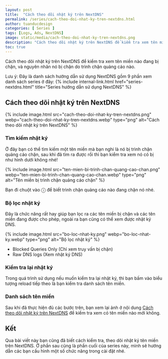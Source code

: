```yaml
---
layout: post
title:  "Cách theo dõi nhật ký trên NextDNS"
permalink: /series/cach-theo-doi-nhat-ky-tren-nextdns.html
author: tuanducdesign
categories: [ Series ]
tags: [Logs, Ads, NextDNS]
image: static/media/cach-theo-doi-nhat-ky-tren-nextdns.png
description: "Cách theo dõi nhật ký trên NextDNS để kiểm tra xem tên miền nào đang bị chặn, và nguyên nhân nó bị chặn do trình chặn quảng cáo nào."
toc: true
---
```


Cách theo dõi nhật ký trên NextDNS để kiểm tra xem tên miền nào đang bị chặn, và nguyên nhân nó bị chặn do trình chặn quảng cáo nào.

Lưu ý: Đây là danh sách hướng dẫn sử dụng NextDNS gồm 9 phần xem danh sách series ở đây: {% include internal-link.html href="series-nextdns.html" title="Series hướng dẫn sử dụng NextDNS" %}

## Cách theo dõi nhật ký trên NextDNS

{% include image.html src="cach-theo-doi-nhat-ky-tren-nextdns.png" webp="cach-theo-doi-nhat-ky-tren-nextdns.webp" type="png" alt="Cách theo dõi nhật ký trên NextDNS" %}

### Tìm kiếm nhật ký

Ở đây bạn có thể tìm kiếm một tên miền mà bạn nghi là nó bị trình chặn quảng cáo chặn, sau khi đã tìm ra được rồi thì bạn kiểm tra xem nó có bị như hình dưới không nhé!

{% include image.html src="ten-mien-bi-trinh-chan-quang-cao-chan.png" webp="ten-mien-bi-trinh-chan-quang-cao-chan.webp" type="png" alt="Tên miền bị trình chặn quảng cáo chặn" %}

Bạn đi chuột vào ⓘ để biết trình chặn quảng cáo nào đang chặn nó nhé.

### Bộ lọc nhật ký

Đây là chức năng rất hay giúp bạn lọc ra các tên miền bị chặn và các tên miền đang được cho phép, ngoài ra bạn cũng có thể xem được nhật ký DNS.

{% include image.html src="bo-loc-nhat-ky.png" webp="bo-loc-nhat-ky.webp" type="png" alt="Bộ lọc nhật ký" %}

- Blocked Queries Only (Chỉ xem truy vấn bị chặn)
- Raw DNS logs (Xem nhật ký DNS)

### Kiểm tra lại nhật ký

Trong quá trình sử dụng nếu muốn kiểm tra lại nhật ký, thì bạn bấm vào biểu tượng reload tiếp theo là bạn kiểm tra danh sách tên miền.

### Danh sách tên miền

Sau khi đã thực hiện đủ các bước trên, bạn xem lại ảnh ở nội dung [Cách theo dõi nhật ký trên NextDNS](#cách-theo-dõi-nhật-ký-trên-nextdns) để kiểm tra xem có tên miền nào mới không.

## Kết

Qua bài viết này bạn cũng đã biết cách kiểm tra, theo dõi nhật ký tên miền trên NextDNS. Ở phần sau cũng là phần cuối của series này, mình sẽ hướng dẫn các bạn cấu hình một số chức năng trong cài đặt nhé.
